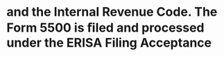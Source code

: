 # and the Internal Revenue Code. The Form 5500 is ﬁled and processed under the ERISA Filing Acceptance